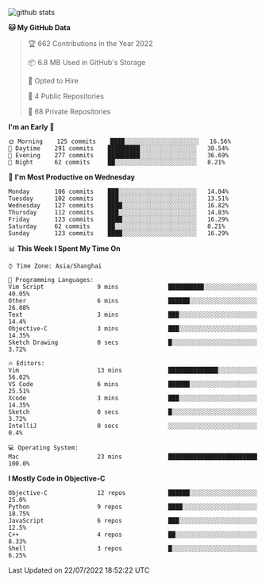 
![github stats](https://github-readme-stats.vercel.app/api?username=ChesterYue&show_icons=true&count_private=true)

<!-- ![wakatime](https://github-readme-stats.vercel.app/api/wakatime?username=ChesterYue&layout=compact) -->

<!-- ![wakatime](https://github-readme-stats.vercel.app/api/top-langs/?username=ChesterYue&layout=compact) -->

<!--START_SECTION:waka-->
**🐱 My GitHub Data** 

> 🏆 662 Contributions in the Year 2022
 > 
> 📦 6.8 MB Used in GitHub's Storage 
 > 
> 💼 Opted to Hire
 > 
> 📜 4 Public Repositories 
 > 
> 🔑 68 Private Repositories  
 > 
**I'm an Early 🐤** 

```text
🌞 Morning    125 commits    ████░░░░░░░░░░░░░░░░░░░░░   16.56% 
🌆 Daytime    291 commits    █████████░░░░░░░░░░░░░░░░   38.54% 
🌃 Evening    277 commits    █████████░░░░░░░░░░░░░░░░   36.69% 
🌙 Night      62 commits     ██░░░░░░░░░░░░░░░░░░░░░░░   8.21%

```
📅 **I'm Most Productive on Wednesday** 

```text
Monday       106 commits    ███░░░░░░░░░░░░░░░░░░░░░░   14.04% 
Tuesday      102 commits    ███░░░░░░░░░░░░░░░░░░░░░░   13.51% 
Wednesday    127 commits    ████░░░░░░░░░░░░░░░░░░░░░   16.82% 
Thursday     112 commits    ███░░░░░░░░░░░░░░░░░░░░░░   14.83% 
Friday       123 commits    ████░░░░░░░░░░░░░░░░░░░░░   16.29% 
Saturday     62 commits     ██░░░░░░░░░░░░░░░░░░░░░░░   8.21% 
Sunday       123 commits    ████░░░░░░░░░░░░░░░░░░░░░   16.29%

```


📊 **This Week I Spent My Time On** 

```text
⌚︎ Time Zone: Asia/Shanghai

💬 Programming Languages: 
Vim Script               9 mins              ██████████░░░░░░░░░░░░░░░   40.05% 
Other                    6 mins              ██████░░░░░░░░░░░░░░░░░░░   26.08% 
Text                     3 mins              ███░░░░░░░░░░░░░░░░░░░░░░   14.4% 
Objective-C              3 mins              ███░░░░░░░░░░░░░░░░░░░░░░   14.35% 
Sketch Drawing           0 secs              █░░░░░░░░░░░░░░░░░░░░░░░░   3.72%

🔥 Editors: 
Vim                      13 mins             ██████████████░░░░░░░░░░░   56.02% 
VS Code                  6 mins              ██████░░░░░░░░░░░░░░░░░░░   25.51% 
Xcode                    3 mins              ███░░░░░░░░░░░░░░░░░░░░░░   14.35% 
Sketch                   0 secs              █░░░░░░░░░░░░░░░░░░░░░░░░   3.72% 
IntelliJ                 0 secs              ░░░░░░░░░░░░░░░░░░░░░░░░░   0.4%

💻 Operating System: 
Mac                      23 mins             █████████████████████████   100.0%

```

**I Mostly Code in Objective-C** 

```text
Objective-C              12 repos            ██████░░░░░░░░░░░░░░░░░░░   25.0% 
Python                   9 repos             ████░░░░░░░░░░░░░░░░░░░░░   18.75% 
JavaScript               6 repos             ███░░░░░░░░░░░░░░░░░░░░░░   12.5% 
C++                      4 repos             ██░░░░░░░░░░░░░░░░░░░░░░░   8.33% 
Shell                    3 repos             █░░░░░░░░░░░░░░░░░░░░░░░░   6.25%

```



 Last Updated on 22/07/2022 18:52:22 UTC
<!--END_SECTION:waka-->